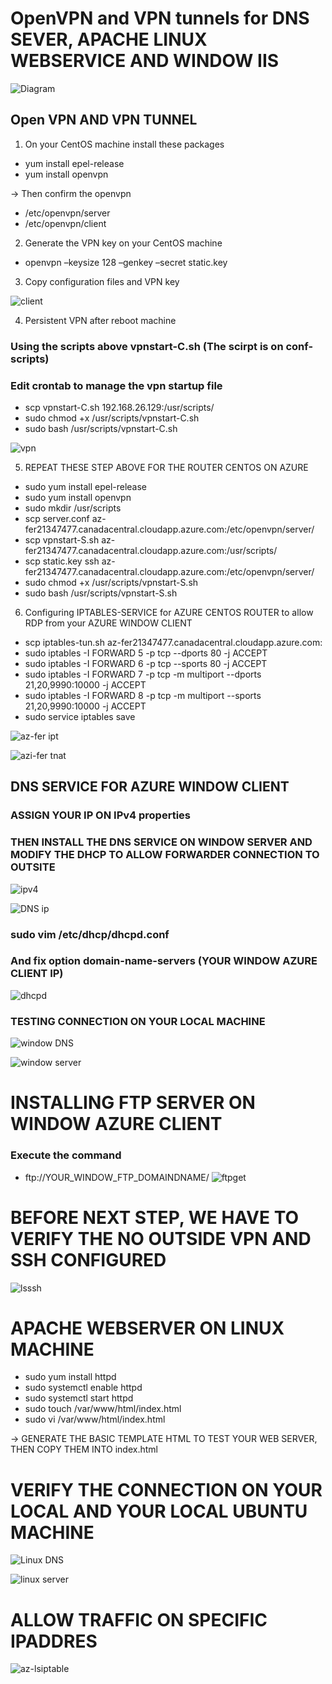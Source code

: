 # OpenVPN and VPN tunnels for DNS SEVER, APACHE LINUX WEBSERVICE AND WINDOW IIS

![Diagram](https://user-images.githubusercontent.com/71564211/139771535-af0a736f-1849-4ed7-b501-d42a88b067af.JPG)

## Open VPN AND VPN TUNNEL

1. On your CentOS machine install these packages
* yum install epel-release
*	yum install openvpn

-> Then confirm the openvpn  
*	/etc/openvpn/server
*	/etc/openvpn/client

2. Generate the VPN key on your CentOS machine
* openvpn –keysize 128 –genkey –secret static.key

3. Copy configuration files and VPN key

![client](https://user-images.githubusercontent.com/71564211/139771778-b768757c-b143-4e04-a826-934948fee199.JPG)

4. Persistent VPN after reboot machine

### Using the scripts above vpnstart-C.sh (The scirpt is on conf-scripts)
### Edit crontab to manage the vpn startup file

* scp vpnstart-C.sh 192.168.26.129:/usr/scripts/
* sudo chmod +x /usr/scripts/vpnstart-C.sh
* sudo bash /usr/scripts/vpnstart-C.sh

![vpn](https://user-images.githubusercontent.com/71564211/139772112-06bb7578-7dcc-404b-b300-b000a4c87316.PNG)

5. REPEAT THESE STEP ABOVE FOR THE ROUTER CENTOS ON AZURE 
* sudo yum install epel-release
* sudo yum install openvpn
* sudo mkdir /usr/scripts
* scp server.conf az-fer21347477.canadacentral.cloudapp.azure.com:/etc/openvpn/server/
* scp vpnstart-S.sh az-fer21347477.canadacentral.cloudapp.azure.com:/usr/scripts/
* scp static.key ssh az-fer21347477.canadacentral.cloudapp.azure.com:/etc/openvpn/server/
* sudo chmod +x /usr/scripts/vpnstart-S.sh
* sudo bash /usr/scripts/vpnstart-S.sh

6. Configuring IPTABLES-SERVICE for AZURE CENTOS ROUTER to allow RDP from your AZURE WINDOW CLIENT
* scp iptables-tun.sh az-fer21347477.canadacentral.cloudapp.azure.com:
* sudo iptables -I FORWARD 5 -p tcp --dports 80 -j ACCEPT
* sudo iptables -I FORWARD 6 -p tcp --sports 80 -j ACCEPT
* sudo iptables -I FORWARD 7 -p tcp -m multiport --dports 21,20,9990:10000 -j ACCEPT
* sudo iptables -I FORWARD 8 -p tcp -m multiport --sports 21,20,9990:10000 -j ACCEPT
* sudo service iptables save

![az-fer ipt](https://user-images.githubusercontent.com/71564211/139772337-189ad1e1-a5c9-4a1b-a37e-71ff862a3136.JPG)

![azi-fer tnat](https://user-images.githubusercontent.com/71564211/139772340-9970923d-7b82-4373-8998-337ac1a3934d.JPG)

## DNS SERVICE FOR AZURE WINDOW CLIENT
### ASSIGN YOUR IP ON IPv4 properties
### THEN INSTALL THE DNS SERVICE ON WINDOW SERVER AND MODIFY THE DHCP TO ALLOW FORWARDER CONNECTION TO OUTSITE
 
![ipv4](https://user-images.githubusercontent.com/71564211/139772466-b1802cf4-3723-4b22-b3b6-8a4daad49f9f.JPG)

![DNS ip](https://user-images.githubusercontent.com/71564211/139772621-5219aabd-03f7-4c2c-a9f1-7639fd24f1ea.JPG)

### sudo vim /etc/dhcp/dhcpd.conf
### And fix option domain-name-servers (YOUR WINDOW AZURE CLIENT IP)

![dhcpd](https://user-images.githubusercontent.com/71564211/139772710-fbec7350-181c-4422-b5cf-05bfb66fc4c0.JPG)

### TESTING CONNECTION ON YOUR LOCAL MACHINE

![window DNS](https://user-images.githubusercontent.com/71564211/139772767-d6c5d835-470d-46fb-80b9-9b04d19caa2f.JPG)

![window server](https://user-images.githubusercontent.com/71564211/139772814-d487946f-ffba-4fed-8639-d33807e97075.JPG)

# INSTALLING FTP SERVER ON WINDOW AZURE CLIENT
### Execute the command 
* ftp://YOUR_WINDOW_FTP_DOMAINDNAME/
![ftpget](https://user-images.githubusercontent.com/71564211/139772946-402a0ecf-f16e-44c4-9dac-565389f25e14.JPG)

# BEFORE NEXT STEP, WE HAVE TO VERIFY THE NO OUTSIDE VPN AND SSH CONFIGURED

![lsssh](https://user-images.githubusercontent.com/71564211/139773072-ae4b8a65-b2b0-465a-999b-b291f1427c66.JPG)

# APACHE WEBSERVER ON LINUX MACHINE
* sudo yum install httpd
* sudo systemctl enable httpd
* sudo systemctl start httpd
* sudo touch /var/www/html/index.html
* sudo vi /var/www/html/index.html

-> GENERATE THE BASIC TEMPLATE HTML TO TEST YOUR WEB SERVER, THEN COPY THEM INTO index.html

# VERIFY THE CONNECTION ON YOUR LOCAL AND YOUR LOCAL UBUNTU MACHINE
![Linux DNS](https://user-images.githubusercontent.com/71564211/139773326-de64ef5f-adef-4603-a28f-08c2c3e2f567.JPG)

![linux server](https://user-images.githubusercontent.com/71564211/139773264-df44b901-bca6-4af0-a0b8-ec8c323480ed.JPG)

# ALLOW TRAFFIC ON SPECIFIC IPADDRES

![az-lsiptable](https://user-images.githubusercontent.com/71564211/139773440-79dd6ce1-ccbd-40c4-b4b9-4a0309f6e595.JPG)



